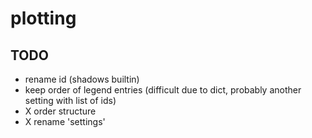 # plotting

## TODO
  - rename id (shadows builtin)
  - keep order of legend entries (difficult due to dict, probably another setting with list of ids)
  - X order structure
  - X rename 'settings'
